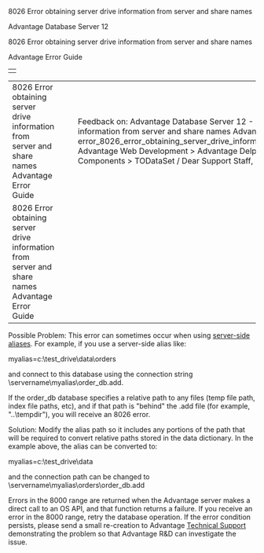 8026 Error obtaining server drive information from server and share names




Advantage Database Server 12  

8026 Error obtaining server drive information from server and share names

Advantage Error Guide

|  |
| --- |
|  |

|  |  |  |  |  |
| --- | --- | --- | --- | --- |
| 8026 Error obtaining server drive information from server and share names  Advantage Error Guide |  |  | Feedback on: Advantage Database Server 12 - 8026 Error obtaining server drive information from server and share names Advantage Error Guide error\_8026\_error\_obtaining\_server\_drive\_information\_from\_server\_and\_share\_names Advantage Web Development > Advantage Delphi OData Client > Delphi OData Components > TODataSet / Dear Support Staff, |  |
| 8026 Error obtaining server drive information from server and share names  Advantage Error Guide |  |  |  |  |

Possible Problem: This error can sometimes occur when using [server-side aliases](master_server_side_aliases.htm). For example, if you use a server-side alias like:

myalias=c:\test\_drive\data\orders

and connect to this database using the connection string \\servername\myalias\order\_db.add.

If the order\_db database specifies a relative path to any files (temp file path, index file paths, etc), and if that path is "behind" the .add file (for example, "..\tempdir"), you will receive an 8026 error.

Solution: Modify the alias path so it includes any portions of the path that will be required to convert relative paths stored in the data dictionary. In the example above, the alias can be converted to:

myalias=c:\test\_drive\data

and the connection path can be changed to \\servername\myalias\orders\order\_db.add

Errors in the 8000 range are returned when the Advantage server makes a direct call to an OS API, and that function returns a failure. If you receive an error in the 8000 range, retry the database operation. If the error condition persists, please send a small re-creation to Advantage [Technical Support](master_technical_support_u_s__and_canada.htm) demonstrating the problem so that Advantage R&D can investigate the issue.